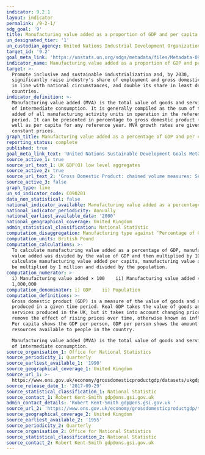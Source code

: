 ```yaml
---
indicator: 9.2.1
layout: indicator
permalink: /9-2-1/
sdg_goal: '9'
title: Manufacturing value added as a proportion of GDP and per capita
un_designated_tier: '1'
un_custodian_agency: United Nations Industrial Development Organization (UNIDO)
target_id: '9.2'
goal_meta_link: 'https://unstats.un.org/sdgs/metadata/files/Metadata-09-02-01.pdf '
indicator_name: Manufacturing value added as a proportion of GDP and per capita
target: >-
  Promote inclusive and sustainable industrialization and, by 2030,
  significantly raise industry's share of employment and gross domestic product,
  in line with national circumstances, and double its share in least developed
  countries.
indicator_definition: >-
  Manufacturing value added (MVA) is the total value of goods and services net
  of intermediate consumption. It is generally compiled as the sum of the value
  added of all manufacturing activity units in operation in the reference
  period. It can be presented in percentage to gross domestic product (GDP) as
  well as per capita for any reference year. MVA growth rates are given at
  constant prices.
graph_title: Manufacturing value added as a percentage of GDP and per capita
reporting_status: complete
published: true
goal_meta_link_text: 'United Nations Sustainable Development Goals Metadata: 9.2.1'
source_active_1: true
source_url_text_1: UK GDP(O) low level aggregates
source_active_2: true
source_url_text_2: 'Gross Domestic Product: chained volume measures: Seasonally adjusted £m'
source_active_3: false
graph_type: line
un_sd_indicator_code: C090201
data_non_statistical: false
national_indicator_available: Manufacturing value added as a percentage of GDP and per capita
national_indicator_periodicity: Annually
national_earliest_available_data: '2000'
national_geographical_coverage: United Kingdom
admin_statistical_classification: National Statistic
computation_disaggregation: Manufacturing type against ‘Percentage of GDP’ and ‘Per Capita’
computation_units: British Pound
computation_calculations: >-
  To calculate manufacturing value added as a percentage of GDP, manufacturing
  value added was divided by the value of GDP and then multiplied by 100.  To
  calculate manufacturing value added per capita, manufacturing value added must
  be multiplied by 1 million and divided by the population.
computation_numerator: >-
  i) Manufacturing value added × 100    ii) Manufacturing value added ×
  1,000,000
computation_denominator: i) GDP    ii) Population
computation_definitions: >-
  Gross domestic product (GDP) is a measure of the value of goods and services
  produced in a given time period. Real GDP takes the value of goods and
  services produced in the UK, but it takes into account changing prices to
  remove the effect of rising prices over time, otherwise known as inflation.
  Per capita shows the GDP per person, GDP per person shows the amount of
  resources available to people in the country.

  Manufacturing value added (MVA) is the total value of goods and services net
  of intermediate consumption.
source_organisation_1: Office for National Statistics
source_periodicity_1: Quarterly
source_earliest_available_1: '1990'
source_geographical_coverage_1: United Kingdom
source_url_1: >-
  https://www.ons.gov.uk/economy/grossdomesticproductgdp/datasets/ukgdpolowlevelaggregates 
source_release_date_1: '2017-09-29'
source_statistical_classification_1: National Statistic
source_contact_1: Robert Kent-Smith gdp@ons.gsi.gov.uk
admin_contact_details: 'Robert Kent-Smith gdp@ons.gsi.gov.uk '
source_url_2: 'https://www.ons.gov.uk/economy/grossdomesticproductgdp/timeseries/abmi/pn2'
source_geographical_coverage_2: United Kingdom
source_earliest_available_2: '1955'
source_periodicity_2: Quarterly
source_organisation_2: Office for National Statistics
source_statistical_classification_2: National Statistic
source_contact_2: Robert Kent-Smith gdp@ons.gsi.gov.uk
---
```

